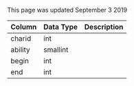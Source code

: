 This page was updated September 3 2019

| Column  | Data Type | Description |
| ------- | --------- | ----------- |
| charid  | int       |             |
| ability | smallint  |             |
| begin   | int       |             |
| end     | int       |             |